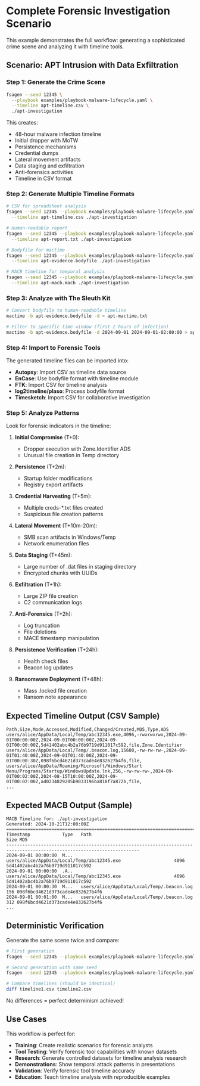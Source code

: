 # Complete Forensic Investigation Scenario

This example demonstrates the full workflow: generating a sophisticated crime scene and analyzing it with timeline tools.

## Scenario: APT Intrusion with Data Exfiltration

### Step 1: Generate the Crime Scene

```bash
fsagen --seed 12345 \
  --playbook examples/playbook-malware-lifecycle.yaml \
  --timeline apt-timeline.csv \
  ./apt-investigation
```

This creates:
- 48-hour malware infection timeline
- Initial dropper with MoTW
- Persistence mechanisms
- Credential dumps
- Lateral movement artifacts
- Data staging and exfiltration
- Anti-forensics activities
- Timeline in CSV format

### Step 2: Generate Multiple Timeline Formats

```bash
# CSV for spreadsheet analysis
fsagen --seed 12345 --playbook examples/playbook-malware-lifecycle.yaml \
  --timeline apt-timeline.csv ./apt-investigation

# Human-readable report
fsagen --seed 12345 --playbook examples/playbook-malware-lifecycle.yaml \
  --timeline apt-report.txt ./apt-investigation

# Bodyfile for mactime
fsagen --seed 12345 --playbook examples/playbook-malware-lifecycle.yaml \
  --timeline apt-evidence.bodyfile ./apt-investigation

# MACB timeline for temporal analysis
fsagen --seed 12345 --playbook examples/playbook-malware-lifecycle.yaml \
  --timeline apt-macb.macb ./apt-investigation
```

### Step 3: Analyze with The Sleuth Kit

```bash
# Convert bodyfile to human-readable timeline
mactime -b apt-evidence.bodyfile -d > apt-mactime.txt

# Filter to specific time window (first 2 hours of infection)
mactime -b apt-evidence.bodyfile -d 2024-09-01 2024-09-01-02:00:00 > apt-initial-infection.txt
```

### Step 4: Import to Forensic Tools

The generated timeline files can be imported into:

- **Autopsy**: Import CSV as timeline data source
- **EnCase**: Use bodyfile format with timeline module
- **FTK**: Import CSV for timeline analysis
- **log2timeline/plaso**: Process bodyfile format
- **Timesketch**: Import CSV for collaborative investigation

### Step 5: Analyze Patterns

Look for forensic indicators in the timeline:

1. **Initial Compromise** (T+0):
   - Dropper execution with Zone.Identifier ADS
   - Unusual file creation in Temp directory

2. **Persistence** (T+2m):
   - Startup folder modifications
   - Registry export artifacts

3. **Credential Harvesting** (T+5m):
   - Multiple creds-*.txt files created
   - Suspicious file creation patterns

4. **Lateral Movement** (T+10m-20m):
   - SMB scan artifacts in Windows/Temp
   - Network enumeration files

5. **Data Staging** (T+45m):
   - Large number of .dat files in staging directory
   - Encrypted chunks with UUIDs

6. **Exfiltration** (T+1h):
   - Large ZIP file creation
   - C2 communication logs

7. **Anti-Forensics** (T+2h):
   - Log truncation
   - File deletions
   - MACE timestamp manipulation

8. **Persistence Verification** (T+24h):
   - Health check files
   - Beacon log updates

9. **Ransomware Deployment** (T+48h):
   - Mass .locked file creation
   - Ransom note appearance

## Expected Timeline Output (CSV Sample)

```csv
Path,Size,Mode,Accessed,Modified,Changed/Created,MD5,Type,ADS
users/alice/AppData/Local/Temp/abc12345.exe,4096,-rwxrwxrwx,2024-09-01T00:00:00Z,2024-09-01T00:00:00Z,2024-09-01T00:00:00Z,5d41402abc4b2a76b9719d911017c592,file,Zone.Identifier
users/alice/AppData/Local/Temp/.beacon.log,15600,-rw-rw-rw-,2024-09-01T01:40:00Z,2024-09-01T01:40:00Z,2024-09-01T00:00:30Z,098f6bcd4621d373cade4e832627b4f6,file,
users/alice/AppData/Roaming/Microsoft/Windows/Start Menu/Programs/Startup/WindowsUpdate.lnk,256,-rw-rw-rw-,2024-09-01T00:02:00Z,2024-08-15T10:00:00Z,2024-09-01T00:02:00Z,ad0234829205b9033196ba818f7a872b,file,
...
```

## Expected MACB Output (Sample)

```
MACB Timeline for: ./apt-investigation
Generated: 2024-10-21T12:00:00Z
========================================================================================================================
Timestamp            Type   Path                                                         Size MD5
------------------------------------------------------------------------------------------------------------------------
2024-09-01 00:00:00  M...   users/alice/AppData/Local/Temp/abc12345.exe                    4096 5d41402abc4b2a76b9719d911017c592
2024-09-01 00:00:00  .A..   users/alice/AppData/Local/Temp/abc12345.exe                    4096 5d41402abc4b2a76b9719d911017c592
2024-09-01 00:00:30  M...   users/alice/AppData/Local/Temp/.beacon.log                      156 098f6bcd4621d373cade4e832627b4f6
2024-09-01 00:01:00  M...   users/alice/AppData/Local/Temp/.beacon.log                      312 098f6bcd4621d373cade4e832627b4f6
...
```

## Deterministic Verification

Generate the same scene twice and compare:

```bash
# First generation
fsagen --seed 12345 --playbook examples/playbook-malware-lifecycle.yaml --timeline timeline1.csv ./scene1

# Second generation with same seed
fsagen --seed 12345 --playbook examples/playbook-malware-lifecycle.yaml --timeline timeline2.csv ./scene2

# Compare timelines (should be identical)
diff timeline1.csv timeline2.csv
```

No differences = perfect determinism achieved!

## Use Cases

This workflow is perfect for:

- **Training**: Create realistic scenarios for forensic analysts
- **Tool Testing**: Verify forensic tool capabilities with known datasets
- **Research**: Generate controlled datasets for timeline analysis research
- **Demonstrations**: Show temporal attack patterns in presentations
- **Validation**: Verify forensic tool timeline accuracy
- **Education**: Teach timeline analysis with reproducible examples
